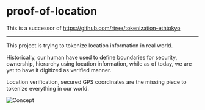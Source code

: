 # proof-of-location

This is a successor of 
 <https://github.com/rtree/tokenization-ethtokyo>

---

This project is trying to tokenize location information in real world.

Historically, our human have used to define boundaries for security, ownership, hierarchy using location information, while as of today, we are yet to have it digitized as verified manner.

Location verification, secured GPS coordinates are the missing piece to tokenize everything in our world.

![Concept](concept.gif) 
